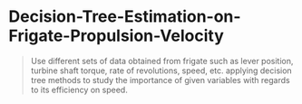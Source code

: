 # Decision-Tree-Estimation-on-Frigate-Propulsion-Velocity


> Use different sets of data obtained from frigate such as lever position, turbine shaft torque, rate of revolutions, speed, etc. applying decision tree methods to study the importance of given variables with regards to its efficiency on speed.
